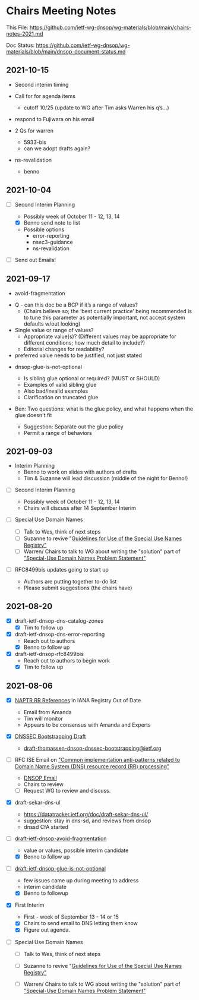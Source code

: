 # Chairs Meeting Notes

This File: https://github.com/ietf-wg-dnsop/wg-materials/blob/main/chairs-notes-2021.md

Doc Status: https://github.com/ietf-wg-dnsop/wg-materials/blob/main/dnsop-document-status.md

## 2021-10-15

- Second interim timing

- Call for for agenda items
    - cutoff 10/25 (update to WG after Tim asks Warren his q’s…) 

- respond to Fujiwara on his email


- 2 Qs for warren
     - 5933-bis
     - can we adopt drafts again?

- ns-revalidation
  - benno


## 2021-10-04

* [ ] Second Interim Planning
    - Possibly week of October 11 - 12, 13, 14
    - [X] Benno send note to list
    - Possible options
        + error-reporting
        + nsec3-guidance
        + ns-revalidation

* [ ] Send out Emails!

## 2021-09-17

* avoid-fragmentation
- Q - can this doc be a BCP if it’s a range of values?
    + (Chairs believe so; the ‘best current practice’ being recommended is to tune this parameter as potentially important, not accept system defaults w/out looking)
- Single value or range of values?
    + Appropriate value(s)? (Different values may be appropriate for different conditions; how much detail to include?)
    + Editorial changes for readability?
- preferred value needs to be justified, not just stated

* dnsop-glue-is-not-optional
    - Is sibling glue optional or required? (MUST or SHOULD)
    - Examples of valid sibling glue
    - Also bad/invalid examples
    - Clarification on truncated glue

* Ben: Two questions: what is the glue policy, and what happens when the glue doesn't fit
    - Suggestion: Separate out the glue policy
    - Permit a range of behaviors


## 2021-09-03

* Interim Planning
    - Benno to work on slides with authors of drafts
    - Tim & Suzanne will lead discussion (middle of the night for Benno!)

* [ ] Second Interim Planning
    - Possibly week of October 11 - 12, 13, 14
    - Chairs will discuss after 14 September Interim 

* [ ] Special Use Domain Names
    - [ ] Talk to Wes, think of next steps
    - [ ] Suzanne to revive "[Guidelines for Use of the Special Use Names Registry"](https://datatracker.ietf.org/doc/draft-stw-6761ext/)
    - [ ] Warren/ Chairs to talk to WG about writing the "solution" part of ["Special-Use Domain Names Problem Statement"](https://datatracker.ietf.org/doc/html/rfc8244)

* [ ] RFC8499bis updates going to start up
    - Authors are putting together to-do list 
    - Please submit suggestions (the chairs have)

## 2021-08-20

* [X] draft-ietf-dnsop-dns-catalog-zones
    - [X] Tim to follow up

* [x] draft-ietf-dnsop-dns-error-reporting
    - Reach out to authors
    - [x] Benno to follow up

* [x] draft-ietf-dnsop-rfc8499bis
    - Reach out to authors to begin work
    - [x] Tim to follow up

## 2021-08-06

* [x] [NAPTR RR References](https://www.iana.org/assignments/dns-parameters) in IANA Registry Out of Date
    - Email from Amanda
    - Tim will monitor
    - Appears to be consensus with Amanda and Experts

* [x] [DNSSEC Bootstrapping Draft](https://datatracker.ietf.org/doc/draft-thomassen-dnsop-dnssec-bootstrapping/)
    - draft-thomassen-dnsop-dnssec-bootstrapping@ietf.org

* [ ] RFC ISE Email on ["Common implementation anti-patterns related to Domain Name System (DNS) resource record (RR) processing"](https://datatracker.ietf.org/doc/draft-dashevskyi-dnsrr-antipatterns/)
    - [DNSOP Email](https://mailarchive.ietf.org/arch/msg/dnsop/y_wtoNwl2jRcoqOBgTOu3KJ9SE4/)
    - Chairs to review
    - [ ] Request WG to review and discuss.
    
* [x] draft-sekar-dns-ul
    - https://datatracker.ietf.org/doc/draft-sekar-dns-ul/
    - suggestion: stay in dns-sd, and reviews from dnsop
    - dnssd CfA started

* [ ] [draft-ietf-dnsop-avoid-fragmentation](https://datatracker.ietf.org/doc/draft-ietf-dnsop-avoid-fragmentation/)
    - value or values, possible interim candidate
    - [X] Benno to follow up

* [ ] [draft-ietf-dnsop-glue-is-not-optional](https://datatracker.ietf.org/doc/draft-ietf-dnsop-glue-is-not-optional/)
    - few issues came up during meeting to address
    - interim candidate
    - [X] Benno to followup

* [X] First Interim
    - First - week of September 13 - 14 or 15
    - [x] Chairs to send email to DNS letting them know
    - [x] Figure out agenda.

* [ ] Special Use Domain Names
    - [ ] Talk to Wes, think of next steps
    - [ ] Suzanne to revive "[Guidelines for Use of the Special Use Names Registry"](https://datatracker.ietf.org/doc/draft-stw-6761ext/)
    - [ ] Warren/ Chairs to talk to WG about writing the "solution" part of ["Special-Use Domain Names Problem Statement"](https://datatracker.ietf.org/doc/html/rfc8244)



